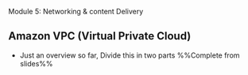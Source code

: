 Module 5: Networking & content Delivery


## Amazon VPC (Virtual Private Cloud)

- Just an overview so far, Divide this in two parts
%%Complete from slides%%